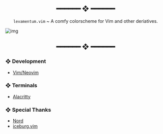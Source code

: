 <h2 align="center"> ━━━━━━  ❖  ━━━━━━ </h2>

<div align="center">
    <code>levamentum.vim</code> ~ A comfy colorscheme for Vim and other deriatives.
</div>

<p/>

![img](https://img.kizu.cf/u/a37AxQx.png)

<h2 align="center"> ━━━━━━  ❖  ━━━━━━ </h2>

### ❖ Development

   * [Vim/Neovim](vim/levamentum.vim)

### ❖ Terminals

   * [Alacritty](terminal/alacritty/alacritty.yml)

### ❖ Special Thanks

   * [Nord](https://www.nordtheme.com/)
   * [iceburg.vim](https://cocopon.github.io/iceberg.vim/)
